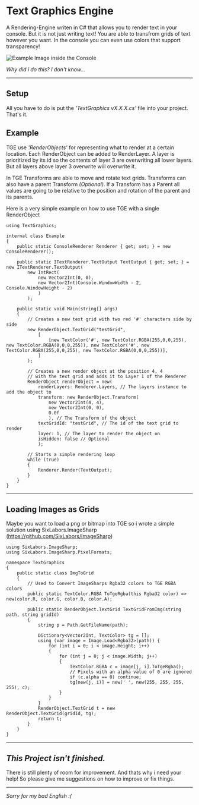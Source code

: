 

# Text Graphics Engine
A Rendering-Engine writen in C# that allows you to render text in your console.
But it is not just writing text! You are able to transfrom grids of text however you want.
In the console you can even use colors that support transparency!

![Example Image inside the Console](https://github.com/Mathias2246/Text-Graphics-Engine/example.png)

*Why did i do this? I don't know...*

***
## Setup
All you have to do is put the *'TextGraphics vX.X.X.cs'* file into your project.
That's it.

## Example
TGE use *'RenderObjects'* for representing what to render at a certain location.
Each RenderObject can be added to RenderLayer.
A layer is prioritized by its id so the contents of layer 3 are overwriting all lower layers.
But all layers above layer 3 overwrite will overwrite it.

In TGE Transforms are able to move and rotate text grids.
Transforms can also have a parent Transform *(Optional)*.
If a Transform has a Parent all values are going to be relative to the position and rotation
of the parent and its parents.

Here is a very simple example on how to use TGE with a single RenderObject

    using TextGraphics;
    
    internal class Example
    {
	    public static ConsoleRenderer Renderer { get; set; } = new ConsoleRenderer();

	    public static ITextRenderer.TextOutput TextOutput { get; set; } = new ITextRenderer.TextOutput(
	        new IntRect(
	            new Vector2Int(0, 0),
	            new Vector2Int(Console.WindowWidth - 2, Console.WindowHeight - 2)
	            )
	        );

	    public static void Main(string[] args)
	    {
	        // Creates a new text grid with two red '#' characters side by side
	        new RenderObject.TextGrid("testGrid", 
	            [
	                [new TextColor('#', new TextColor.RGBA(255,0,0,255), new TextColor.RGBA(0,0,0,255)), new TextColor('#', new TextColor.RGBA(255,0,0,255), new TextColor.RGBA(0,0,0,255))],
	            ]
	        );

	        // Creates a new render object at the position 4, 4
	        // with the text grid and adds it to Layer 1 of the Renderer
	        RenderObject renderObject = new(
	            renderLayers: Renderer.Layers, // The layers instance to add the object to
	            transform: new RenderObject.Transform(
	                new Vector2Int(4, 4),
	                new Vector2Int(0, 0),
	                0.0f
	                ), // The Transform of the object
	            textGridId: "testGrid", // The id of the text grid to render
	            layer: 1, // The layer to render the object on
	            isHidden: false // Optional
	            );

	        // Starts a simple rendering loop
	        while (true)
	        {
	            Renderer.Render(TextOutput);
	        }
	    }
    }
***
## Loading Images as Grids
Maybe you want to load a png or bitmap into TGE so i wrote a simple solution using SixLabors.ImageSharp (https://github.com/SixLabors/ImageSharp)

    using SixLabors.ImageSharp;
    using SixLabors.ImageSharp.PixelFormats;
    
    namespace TextGraphics
    {
        public static class ImgToGrid
        {
	        // Used to Convert ImageSharps Rgba32 colors to TGE RGBA colors
            public static TextColor.RGBA ToTgeRgba(this Rgba32 color) => new(color.R, color.G, color.B, color.A);
    
            public static RenderObject.TextGrid TextGridFromImg(string path, string gridId)
            {
                string p = Path.GetFileName(path);
    
                Dictionary<Vector2Int, TextColor> tg = [];
                using (var image = Image.Load<Rgba32>(path)) {
                    for (int i = 0; i < image.Height; i++)
                    {
                        for (int j = 0; j < image.Width; j++)
                        {
                            TextColor.RGBA c = image[j, i].ToTgeRgba();
                            // Pixels with an alpha value of 0 are ignored
                            if (c.alpha == 0) continue;
                            tg[new(j, i)] = new(' ', new(255, 255, 255, 255), c);
                        }
                    }
                }
                RenderObject.TextGrid t = new RenderObject.TextGrid(gridId, tg);
                return t;
            }
        }
    }


***


## ***This Project isn't finished.***

There is still plenty of room for improvement. And thats why i need your help!
So please give me suggestions on how to improve or fix things.
***
*Sorry for my bad English :(*